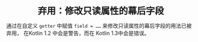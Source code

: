 <center><font size="5"><b>弃用：修改只读属性的幕后字段</b></font></center>

通过在自定义 `getter` 中赋值 `field = ……` 来修改只读属性的幕后字段的用法已被弃用， 在Kotlin 1.2 中会是警告，而在 Kotlin 1.3中会是错误。

